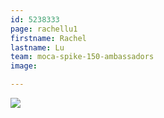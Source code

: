 ```yaml
---
id: 5238333
page: rachellu1
firstname: Rachel
lastname: Lu
team: moca-spike-150-ambassadors
image: 

---
```


<img src="https://cdn.crowdrise.com/v2/photo/file/member/{{id}}">

